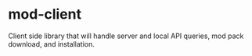 # mod-client
Client side library that will handle server and local API queries, mod pack download, and installation.
